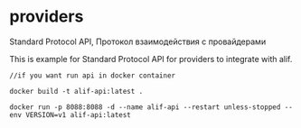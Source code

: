 # providers
Standard Protocol API, Протокол взаимодействия с провайдерами

This is example for Standard Protocol API for providers to integrate with alif.

```
//if you want run api in docker container

docker build -t alif-api:latest .

docker run -p 8088:8088 -d --name alif-api --restart unless-stopped --env VERSION=v1 alif-api:latest

```